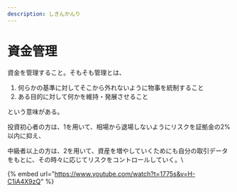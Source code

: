 ```yaml
---
description: しきんかんり
---
```


# 資金管理

資金を管理すること。そもそも管理とは、

1. 何らかの基準に対してそこから外れないように物事を統制すること
2. ある目的に対して何かを維持・発展させること

という意味がある。

投資初心者の方は、1を用いて、相場から退場しないようにリスクを証拠金の2%以内に抑え、

中級者以上の方は、2を用いて、資産を増やしていくためにも自分の取引データをもとに、その時々に応じてリスクをコントロールしていく。\




{% embed url="https://www.youtube.com/watch?t=1775s&v=H-C1iA4X9zQ" %}
